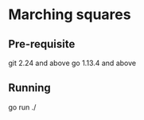 # Marching squares


## Pre-requisite

git 2.24 and above
go 1.13.4 and above


## Running

go run ./

